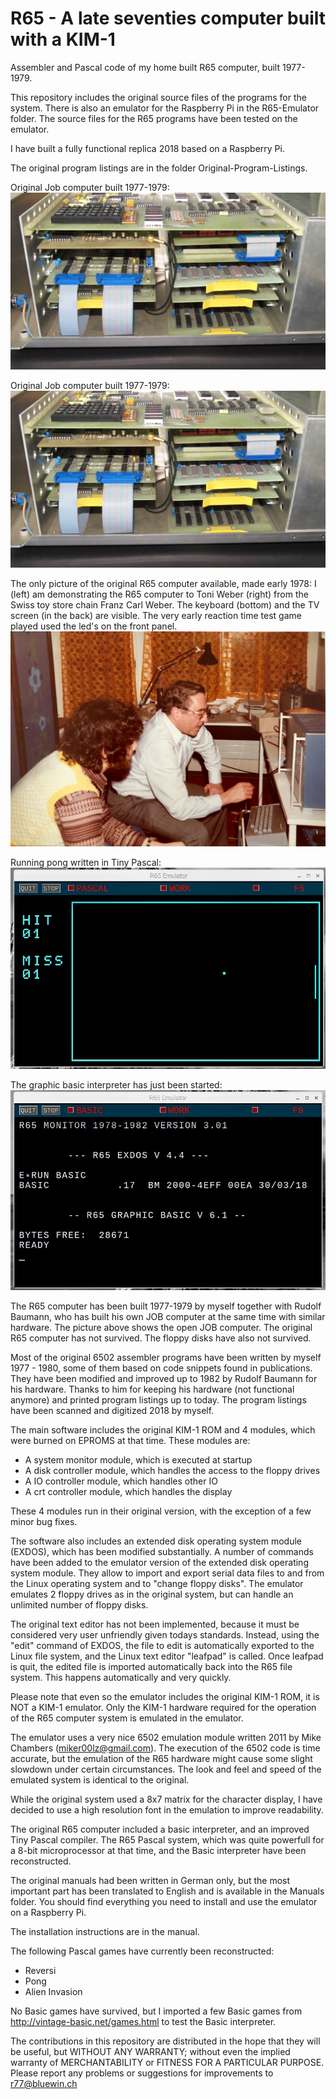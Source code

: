 # R65 - A late seventies computer built with a KIM-1
Assembler and Pascal code of my home built R65 computer, built 1977-1979.

This repository includes the original source files of the programs for
the system. There is also an emulator for the Raspberry Pi in the R65-Emulator
folder. The source files for the R65 programs have been tested on the
emulator.

I have built a fully functional replica 2018 based on a Raspberry Pi.

The original program listings are in the folder Original-Program-Listings.

Original Job computer built 1977-1979:
![Alt text](job.jpg?raw=true "job system")

Original Job computer built 1977-1979:
![Alt text](job.jpg?raw=true "job system")

The only picture of the original R65 computer available, made early 1978:
I (left) am demonstrating the R65 computer to Toni Weber (right) from the Swiss toy
store chain Franz Carl Weber. The keyboard (bottom) and the TV screen (in the back)
are visible. The very early reaction time test game played used the led's on the front panel.
 ![Alt text](original.jpg?raw=true "original")

Running pong written in Tiny Pascal:
![Alt text](screen-1.jpg?raw=true "screen-1")

The graphic basic interpreter has just been started:
![Alt text](screen-2.jpg?raw=true "screen-2")

The R65 computer has been built 1977-1979 by myself together with
Rudolf Baumann, who has built his own JOB computer at the same time with similar
hardware. The picture above shows the open JOB computer. The original
R65 computer has not survived. The floppy disks have also not survived.

Most of the original 6502 assembler programs have been written by myself
1977 - 1980, some of them based on code snippets found in publications.
They have been modified and improved up to 1982 by Rudolf Baumann
for his hardware. Thanks to him for keeping his hardware (not
functional anymore) and printed program listings up to today. The program
listings have been scanned and digitized 2018 by myself.

The main software includes the original KIM-1 ROM and 4 modules,
which were burned on EPROMS at that time. These modules are:

- A system monitor module, which is executed at startup
- A disk controller module, which handles the access to the floppy drives
- A IO controller module, which handles other IO
- A crt controller module, which handles the display

These 4 modules run in their original version, with the exception of
a few minor bug fixes.

The software also includes an extended disk operating system module (EXDOS),
which has been modified substantially. A number of commands have been added
to the emulator version
of the extended disk operating system module. They allow to import and
export serial data files to and from the Linux operating system and to
"change floppy disks". The emulator emulates 2 floppy drives as in the
original system, but can handle an unlimited number of floppy disks.

The original text editor has not been implemented, because it must be
considered very user unfriendly given todays standards. Instead,
using the "edit" command of EXDOS, the file to edit is automatically
exported to the Linux file system, and the Linux text editor "leafpad"
is called. Once leafpad is quit, the edited file is imported automatically
back into the R65 file system. This happens automatically and very quickly.

Please note that even so the emulator includes the original KIM-1 ROM, it is NOT
a KIM-1 emulator. Only the KIM-1 hardware required for the operation of the
R65 computer system is emulated in the emulator.

The emulator uses a very nice 6502 emulation module written 2011 by
Mike Chambers (miker00lz@gmail.com). The execution of the 6502 code
is time accurate, but the emulation of the R65 hardware might cause
some slight slowdown under certain circumstances. The look and feel and
speed of the emulated system is identical to the original.

While the original system used a 8x7 matrix for the character display, I have
decided to use a high resolution font in the emulation to improve readability.

The original R65 computer included a basic interpreter, and an improved Tiny
Pascal compiler. The R65 Pascal system, which was quite powerfull for
a 8-bit microprocessor at that time, and the Basic interpreter have been reconstructed.

The original manuals had been written in German only, but the most important part has
been translated to English and is available in the Manuals folder. You should
find everything you need to install and use the emulator on a Raspberry Pi.

The installation instructions are in the manual.

The following Pascal games have currently been reconstructed:
- Reversi
- Pong
- Alien Invasion

No Basic games have survived, but I imported a few Basic games from
http://vintage-basic.net/games.html to test the Basic interpreter.

The contributions in this repository are distributed in the hope that they will be useful, but WITHOUT ANY WARRANTY; without even the implied warranty of MERCHANTABILITY or FITNESS FOR A PARTICULAR PURPOSE. 
Please report any problems or suggestions for improvements to r77@bluewin.ch
